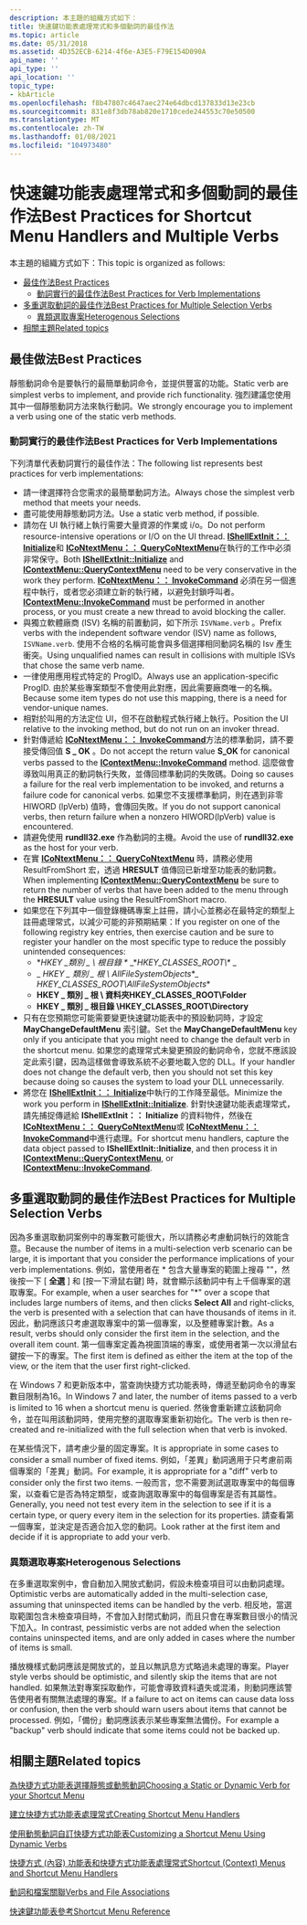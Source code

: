 ```yaml
---
description: 本主題的組織方式如下：
title: 快速鍵功能表處理常式和多個動詞的最佳作法
ms.topic: article
ms.date: 05/31/2018
ms.assetid: 4D352ECB-6214-4f6e-A3E5-F79E154D090A
api_name: ''
api_type: ''
api_location: ''
topic_type:
- kbArticle
ms.openlocfilehash: f8b47807c4647aec274e64dbcd137833d13e23cb
ms.sourcegitcommit: 831e8f3db78ab820e1710cede244553c70e50500
ms.translationtype: MT
ms.contentlocale: zh-TW
ms.lasthandoff: 01/08/2021
ms.locfileid: "104973480"
---
```

# <a name="best-practices-for-shortcut-menu-handlers-and-multiple-verbs"></a><span data-ttu-id="a703a-103">快速鍵功能表處理常式和多個動詞的最佳作法</span><span class="sxs-lookup"><span data-stu-id="a703a-103">Best Practices for Shortcut Menu Handlers and Multiple Verbs</span></span>

<span data-ttu-id="a703a-104">本主題的組織方式如下：</span><span class="sxs-lookup"><span data-stu-id="a703a-104">This topic is organized as follows:</span></span>

-   [<span data-ttu-id="a703a-105">最佳作法</span><span class="sxs-lookup"><span data-stu-id="a703a-105">Best Practices</span></span>](#best-practices-for-shortcut-menu-handlers-and-multiple-verbs)
    -   [<span data-ttu-id="a703a-106">動詞實行的最佳作法</span><span class="sxs-lookup"><span data-stu-id="a703a-106">Best Practices for Verb Implementations</span></span>](#best-practices-for-verb-implementations)
-   [<span data-ttu-id="a703a-107">多重選取動詞的最佳作法</span><span class="sxs-lookup"><span data-stu-id="a703a-107">Best Practices for Multiple Selection Verbs</span></span>](#best-practices-for-multiple-selection-verbs)
    -   [<span data-ttu-id="a703a-108">異類選取專案</span><span class="sxs-lookup"><span data-stu-id="a703a-108">Heterogenous Selections</span></span>](#heterogenous-selections)
-   [<span data-ttu-id="a703a-109">相關主題</span><span class="sxs-lookup"><span data-stu-id="a703a-109">Related topics</span></span>](#related-topics)

## <a name="best-practices"></a><span data-ttu-id="a703a-110">最佳做法</span><span class="sxs-lookup"><span data-stu-id="a703a-110">Best Practices</span></span>

<span data-ttu-id="a703a-111">靜態動詞命令是要執行的最簡單動詞命令，並提供豐富的功能。</span><span class="sxs-lookup"><span data-stu-id="a703a-111">Static verb are simplest verbs to implement, and provide rich functionality.</span></span> <span data-ttu-id="a703a-112">強烈建議您使用其中一個靜態動詞方法來執行動詞。</span><span class="sxs-lookup"><span data-stu-id="a703a-112">We strongly encourage you to implement a verb using one of the static verb methods.</span></span>

### <a name="best-practices-for-verb-implementations"></a><span data-ttu-id="a703a-113">動詞實行的最佳作法</span><span class="sxs-lookup"><span data-stu-id="a703a-113">Best Practices for Verb Implementations</span></span>

<span data-ttu-id="a703a-114">下列清單代表動詞實行的最佳作法：</span><span class="sxs-lookup"><span data-stu-id="a703a-114">The following list represents best practices for verb implementations:</span></span>

-   <span data-ttu-id="a703a-115">請一律選擇符合您需求的最簡單動詞方法。</span><span class="sxs-lookup"><span data-stu-id="a703a-115">Always chose the simplest verb method that meets your needs.</span></span>
-   <span data-ttu-id="a703a-116">盡可能使用靜態動詞方法。</span><span class="sxs-lookup"><span data-stu-id="a703a-116">Use a static verb method, if possible.</span></span>
-   <span data-ttu-id="a703a-117">請勿在 UI 執行緒上執行需要大量資源的作業或 i/o。</span><span class="sxs-lookup"><span data-stu-id="a703a-117">Do not perform resource-intensive operations or I/O on the UI thread.</span></span> <span data-ttu-id="a703a-118">[**IShellExtInit：： Initialize**](/windows/desktop/api/shobjidl_core/nf-shobjidl_core-ishellextinit-initialize)和 [**ICoNtextMenu：： QueryCoNtextMenu**](/windows/desktop/api/shobjidl_core/nf-shobjidl_core-icontextmenu-querycontextmenu)在執行的工作中必須非常保守。</span><span class="sxs-lookup"><span data-stu-id="a703a-118">Both [**IShellExtInit::Initialize**](/windows/desktop/api/shobjidl_core/nf-shobjidl_core-ishellextinit-initialize) and [**IContextMenu::QueryContextMenu**](/windows/desktop/api/shobjidl_core/nf-shobjidl_core-icontextmenu-querycontextmenu) need to be very conservative in the work they perform.</span></span> <span data-ttu-id="a703a-119">[**ICoNtextMenu：： InvokeCommand**](/windows/desktop/api/shobjidl_core/nf-shobjidl_core-icontextmenu-invokecommand) 必須在另一個進程中執行，或者您必須建立新的執行緒，以避免封鎖呼叫者。</span><span class="sxs-lookup"><span data-stu-id="a703a-119">[**IContextMenu::InvokeCommand**](/windows/desktop/api/shobjidl_core/nf-shobjidl_core-icontextmenu-invokecommand) must be performed in another process, or you must create a new thread to avoid blocking the caller.</span></span>
-   <span data-ttu-id="a703a-120">與獨立軟體廠商 (ISV) 名稱的前置動詞，如下所示 `ISVName.verb` 。</span><span class="sxs-lookup"><span data-stu-id="a703a-120">Prefix verbs with the independent software vendor (ISV) name as follows, `ISVName.verb`.</span></span> <span data-ttu-id="a703a-121">使用不合格的名稱可能會與多個選擇相同動詞名稱的 Isv 產生衝突。</span><span class="sxs-lookup"><span data-stu-id="a703a-121">Using unqualified names can result in collisions with multiple ISVs that chose the same verb name.</span></span>
-   <span data-ttu-id="a703a-122">一律使用應用程式特定的 ProgID。</span><span class="sxs-lookup"><span data-stu-id="a703a-122">Always use an application-specific ProgID.</span></span> <span data-ttu-id="a703a-123">由於某些專案類型不會使用此對應，因此需要廠商唯一的名稱。</span><span class="sxs-lookup"><span data-stu-id="a703a-123">Because some item types do not use this mapping, there is a need for vendor-unique names.</span></span>
-   <span data-ttu-id="a703a-124">相對於叫用的方法定位 UI，但不在啟動程式執行緒上執行。</span><span class="sxs-lookup"><span data-stu-id="a703a-124">Position the UI relative to the invoking method, but do not run on an invoker thread.</span></span>
-   <span data-ttu-id="a703a-125">針對傳遞給 [**ICoNtextMenu：： InvokeCommand**](/windows/desktop/api/shobjidl_core/nf-shobjidl_core-icontextmenu-invokecommand)方法的標準動詞，請不要接受傳回值 **S \_ OK** 。</span><span class="sxs-lookup"><span data-stu-id="a703a-125">Do not accept the return value **S\_OK** for canonical verbs passed to the [**IContextMenu::InvokeCommand**](/windows/desktop/api/shobjidl_core/nf-shobjidl_core-icontextmenu-invokecommand) method.</span></span> <span data-ttu-id="a703a-126">這麼做會導致叫用真正的動詞執行失敗，並傳回標準動詞的失敗碼。</span><span class="sxs-lookup"><span data-stu-id="a703a-126">Doing so causes a failure for the real verb implementation to be invoked, and returns a failure code for canonical verbs.</span></span> <span data-ttu-id="a703a-127">如果您不支援標準動詞，則在遇到非零 HIWORD (lpVerb) 值時，會傳回失敗。</span><span class="sxs-lookup"><span data-stu-id="a703a-127">If you do not support canonical verbs, then return failure when a nonzero HIWORD(lpVerb) value is encountered.</span></span>
-   <span data-ttu-id="a703a-128">請避免使用 **rundll32.exe** 作為動詞的主機。</span><span class="sxs-lookup"><span data-stu-id="a703a-128">Avoid the use of **rundll32.exe** as the host for your verb.</span></span>
-   <span data-ttu-id="a703a-129">在實 [**ICoNtextMenu：： QueryCoNtextMenu**](/windows/desktop/api/shobjidl_core/nf-shobjidl_core-icontextmenu-querycontextmenu) 時，請務必使用 ResultFromShort 宏，透過 **HRESULT** 值傳回已新增至功能表的動詞數。</span><span class="sxs-lookup"><span data-stu-id="a703a-129">When implementing [**IContextMenu::QueryContextMenu**](/windows/desktop/api/shobjidl_core/nf-shobjidl_core-icontextmenu-querycontextmenu) be sure to return the number of verbs that have been added to the menu through the **HRESULT** value using the ResultFromShort macro.</span></span>
-   <span data-ttu-id="a703a-130">如果您在下列其中一個登錄機碼專案上註冊，請小心並務必在最特定的類型上註冊處理常式，以減少可能的非預期結果：</span><span class="sxs-lookup"><span data-stu-id="a703a-130">If you register on one of the following registry key entries, then exercise caution and be sure to register your handler on the most specific type to reduce the possibly unintended consequences:</span></span>
    -   <span data-ttu-id="a703a-131">\**HKEY \_類別 \_ \\ 根目錄 \** _</span><span class="sxs-lookup"><span data-stu-id="a703a-131">\**HKEY\_CLASSES\_ROOT\\\** _</span></span>
    -   <span data-ttu-id="a703a-132">_ *HKEY \_ 類別 \_ 根 \\ AllFileSystemObjects*\*</span><span class="sxs-lookup"><span data-stu-id="a703a-132">_ *HKEY\_CLASSES\_ROOT\\AllFileSystemObjects*\*</span></span>
    -   <span data-ttu-id="a703a-133">**HKEY \_ 類別 \_ 根 \\ 資料夾**</span><span class="sxs-lookup"><span data-stu-id="a703a-133">**HKEY\_CLASSES\_ROOT\\Folder**</span></span>
    -   <span data-ttu-id="a703a-134">**HKEY \_ 類別 \_ 根目錄 \\**</span><span class="sxs-lookup"><span data-stu-id="a703a-134">**HKEY\_CLASSES\_ROOT\\Directory**</span></span>
-   <span data-ttu-id="a703a-135">只有在您預期您可能需要變更快速鍵功能表中的預設動詞時，才設定 **MayChangeDefaultMenu** 索引鍵。</span><span class="sxs-lookup"><span data-stu-id="a703a-135">Set the **MayChangeDefaultMenu** key only if you anticipate that you might need to change the default verb in the shortcut menu.</span></span> <span data-ttu-id="a703a-136">如果您的處理常式未變更預設的動詞命令，您就不應該設定此索引鍵，因為這樣做會導致系統不必要地載入您的 DLL。</span><span class="sxs-lookup"><span data-stu-id="a703a-136">If your handler does not change the default verb, then you should not set this key because doing so causes the system to load your DLL unnecessarily.</span></span>
-   <span data-ttu-id="a703a-137">將您在 [**IShellExtInit：： Initialize**](/windows/desktop/api/shobjidl_core/nf-shobjidl_core-ishellextinit-initialize)中執行的工作降至最低。</span><span class="sxs-lookup"><span data-stu-id="a703a-137">Minimize the work you perform in [**IShellExtInit::Initialize**](/windows/desktop/api/shobjidl_core/nf-shobjidl_core-ishellextinit-initialize).</span></span> <span data-ttu-id="a703a-138">針對快速鍵功能表處理常式，請先捕捉傳遞給 **IShellExtInit：： Initialize** 的資料物件，然後在 [**ICoNtextMenu：： QueryCoNtextMenu**](/windows/desktop/api/shobjidl_core/nf-shobjidl_core-icontextmenu-querycontextmenu)或 [**ICoNtextMenu：： InvokeCommand**](/windows/desktop/api/shobjidl_core/nf-shobjidl_core-icontextmenu-invokecommand)中進行處理。</span><span class="sxs-lookup"><span data-stu-id="a703a-138">For shortcut menu handlers, capture the data object passed to **IShellExtInit::Initialize**, and then process it in [**IContextMenu::QueryContextMenu**](/windows/desktop/api/shobjidl_core/nf-shobjidl_core-icontextmenu-querycontextmenu), or [**IContextMenu::InvokeCommand**](/windows/desktop/api/shobjidl_core/nf-shobjidl_core-icontextmenu-invokecommand).</span></span>

## <a name="best-practices-for-multiple-selection-verbs"></a><span data-ttu-id="a703a-139">多重選取動詞的最佳作法</span><span class="sxs-lookup"><span data-stu-id="a703a-139">Best Practices for Multiple Selection Verbs</span></span>

<span data-ttu-id="a703a-140">因為多重選取動詞案例中的專案數可能很大，所以請務必考慮動詞執行的效能含意。</span><span class="sxs-lookup"><span data-stu-id="a703a-140">Because the number of items in a multi-selection verb scenario can be large, it is important that you consider the performance implications of your verb implementations.</span></span> <span data-ttu-id="a703a-141">例如，當使用者在 \* 包含大量專案的範圍上搜尋 ""，然後按一下 [ **全選** ] 和 [按一下滑鼠右鍵] 時，就會顯示該動詞中有上千個專案的選取專案。</span><span class="sxs-lookup"><span data-stu-id="a703a-141">For example, when a user searches for "\*" over a scope that includes large numbers of items, and then clicks **Select All** and right-clicks, the verb is presented with a selection that can have thousands of items in it.</span></span> <span data-ttu-id="a703a-142">因此，動詞應該只考慮選取專案中的第一個專案，以及整體專案計數。</span><span class="sxs-lookup"><span data-stu-id="a703a-142">As a result, verbs should only consider the first item in the selection, and the overall item count.</span></span> <span data-ttu-id="a703a-143">第一個專案定義為視圖頂端的專案，或使用者第一次以滑鼠右鍵按一下的專案。</span><span class="sxs-lookup"><span data-stu-id="a703a-143">The first item is defined as either the item at the top of the view, or the item that the user first right-clicked.</span></span>

<span data-ttu-id="a703a-144">在 Windows 7 和更新版本中，當查詢快捷方式功能表時，傳遞至動詞命令的專案數目限制為16。</span><span class="sxs-lookup"><span data-stu-id="a703a-144">In Windows 7 and later, the number of items passed to a verb is limited to 16 when a shortcut menu is queried.</span></span> <span data-ttu-id="a703a-145">然後會重新建立該動詞命令，並在叫用該動詞時，使用完整的選取專案重新初始化。</span><span class="sxs-lookup"><span data-stu-id="a703a-145">The verb is then re-created and re-initialized with the full selection when that verb is invoked.</span></span>

<span data-ttu-id="a703a-146">在某些情況下，請考慮少量的固定專案。</span><span class="sxs-lookup"><span data-stu-id="a703a-146">It is appropriate in some cases to consider a small number of fixed items.</span></span> <span data-ttu-id="a703a-147">例如，「差異」動詞適用于只考慮前兩個專案的「差異」動詞。</span><span class="sxs-lookup"><span data-stu-id="a703a-147">For example, it is appropriate for a "diff" verb to consider only the first two items.</span></span> <span data-ttu-id="a703a-148">一般而言，您不需要測試選取專案中的每個專案，以查看它是否為特定類型，或查詢選取專案中的每個專案是否有其屬性。</span><span class="sxs-lookup"><span data-stu-id="a703a-148">Generally, you need not test every item in the selection to see if it is a certain type, or query every item in the selection for its properties.</span></span> <span data-ttu-id="a703a-149">請查看第一個專案，並決定是否適合加入您的動詞。</span><span class="sxs-lookup"><span data-stu-id="a703a-149">Look rather at the first item and decide if it is appropriate to add your verb.</span></span>

### <a name="heterogenous-selections"></a><span data-ttu-id="a703a-150">異類選取專案</span><span class="sxs-lookup"><span data-stu-id="a703a-150">Heterogenous Selections</span></span>

<span data-ttu-id="a703a-151">在多重選取案例中，會自動加入開放式動詞，假設未檢查項目可以由動詞處理。</span><span class="sxs-lookup"><span data-stu-id="a703a-151">Optimistic verbs are automatically added in the multi-selection case, assuming that uninspected items can be handled by the verb.</span></span> <span data-ttu-id="a703a-152">相反地，當選取範圍包含未檢查項目時，不會加入封閉式動詞，而且只會在專案數目很小的情況下加入。</span><span class="sxs-lookup"><span data-stu-id="a703a-152">In contrast, pessimistic verbs are not added when the selection contains uninspected items, and are only added in cases where the number of items is small.</span></span>

<span data-ttu-id="a703a-153">播放機樣式動詞應該是開放式的，並且以無訊息方式略過未處理的專案。</span><span class="sxs-lookup"><span data-stu-id="a703a-153">Player style verbs should be optimistic, and silently skip the items that are not handled.</span></span> <span data-ttu-id="a703a-154">如果無法對專案採取動作，可能會導致資料遺失或混淆，則動詞應該警告使用者有關無法處理的專案。</span><span class="sxs-lookup"><span data-stu-id="a703a-154">If a failure to act on items can cause data loss or confusion, then the verb should warn users about items that cannot be processed.</span></span> <span data-ttu-id="a703a-155">例如，「備份」動詞應該表示某些專案無法備份。</span><span class="sxs-lookup"><span data-stu-id="a703a-155">For example a "backup" verb should indicate that some items could not be backed up.</span></span>

## <a name="related-topics"></a><span data-ttu-id="a703a-156">相關主題</span><span class="sxs-lookup"><span data-stu-id="a703a-156">Related topics</span></span>

<dl> <dt>

[<span data-ttu-id="a703a-157">為快捷方式功能表選擇靜態或動態動詞</span><span class="sxs-lookup"><span data-stu-id="a703a-157">Choosing a Static or Dynamic Verb for your Shortcut Menu</span></span>](shortcut-choose-method.md)
</dt> <dt>

[<span data-ttu-id="a703a-158">建立快捷方式功能表處理常式</span><span class="sxs-lookup"><span data-stu-id="a703a-158">Creating Shortcut Menu Handlers</span></span>](context-menu-handlers.md)
</dt> <dt>

[<span data-ttu-id="a703a-159">使用動態動詞自訂快捷方式功能表</span><span class="sxs-lookup"><span data-stu-id="a703a-159">Customizing a Shortcut Menu Using Dynamic Verbs</span></span>](shortcut-menu-using-dynamic-verbs.md)
</dt> <dt>

[<span data-ttu-id="a703a-160">快捷方式 (內容) 功能表和快捷方式功能表處理常式</span><span class="sxs-lookup"><span data-stu-id="a703a-160">Shortcut (Context) Menus and Shortcut Menu Handlers</span></span>](context-menu.md)
</dt> <dt>

[<span data-ttu-id="a703a-161">動詞和檔案關聯</span><span class="sxs-lookup"><span data-stu-id="a703a-161">Verbs and File Associations</span></span>](fa-verbs.md)
</dt> <dt>

[<span data-ttu-id="a703a-162">快速鍵功能表參考</span><span class="sxs-lookup"><span data-stu-id="a703a-162">Shortcut Menu Reference</span></span>](context-menu-reference.md)
</dt> </dl>

 

 



